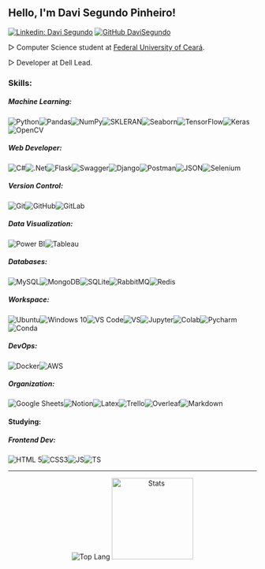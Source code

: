  ## Hello, I'm Davi Segundo Pinheiro! 

[![Linkedin: Davi Segundo](https://img.shields.io/badge/-DaviSegundo-blue?style=flat-square&logo=Linkedin&logoColor=white&link=https://www.linkedin.com/in/liviabelirocha/)](https://www.linkedin.com/in/davi-segundo-881401210)  [![GitHub DaviSegundo](https://img.shields.io/github/followers/DaviSegundo?label=follow&style=social)](https://github.com/DaviSegundo)

▷ Computer Science student at [Federal University of Ceará](https://cc.ufc.br).

▷ Developer at Dell Lead.

### Skills:

##### Machine Learning:
<img alt="Python" src="https://img.shields.io/badge/Python-FFD43B?style=for-the-badge&logo=python&logoColor=darkgreen"/><img alt="Pandas" src="https://img.shields.io/badge/pandas-%23150458.svg?style=for-the-badge&logo=pandas&logoColor=white" /><img alt="NumPy" src="https://img.shields.io/badge/numpy-%23013243.svg?style=for-the-badge&logo=numpy&logoColor=white" /><img alt="SKLERAN" src="https://img.shields.io/badge/scikit_learn-F7931E?style=for-the-badge&logo=scikit-learn&logoColor=white"/><img alt="Seaborn" src="https://img.shields.io/badge/Seaborn-0078D6?style=for-the-badge&logo=plotly&logoColor=white"><img alt="TensorFlow" src="https://img.shields.io/badge/TensorFlow-FF6F00?style=for-the-badge&logo=TensorFlow&logoColor=white"><img alt="Keras" src="https://img.shields.io/badge/Keras-D00000?style=for-the-badge&logo=Keras&logoColor=white"><img alt="OpenCV" src="https://img.shields.io/badge/OpenCV-27338e?style=for-the-badge&logo=OpenCV&logoColor=white"/>

##### Web Developer:
<img alt="C#" src="https://img.shields.io/badge/c%23-%23239120.svg?style=for-the-badge&logo=c-sharp&logoColor=white"/><img alt=".Net" src="https://img.shields.io/badge/.NET-5C2D91?style=for-the-badge&logo=.net&logoColor=white"/><img alt="Flask" src="https://img.shields.io/badge/flask-%23000.svg?style=for-the-badge&logo=flask&logoColor=white"/><img alt="Swagger" src="https://img.shields.io/badge/Swagger-85EA2D?style=for-the-badge&logo=Swagger&logoColor=white"/><img alt="Django" src="https://img.shields.io/badge/Django-092E20?style=for-the-badge&logo=django&logoColor=green"/><img alt="Postman" src="https://img.shields.io/badge/Postman-4B3263?style=for-the-badge&logo=postman&logoColor=red" /><img alt="JSON" src="https://img.shields.io/badge/json-5E5C5C?style=for-the-badge&logo=json&logoColor=white"/><img alt="Selenium" src="https://img.shields.io/badge/Selenium-43B02A?style=for-the-badge&logo=Selenium&logoColor=white"/>



##### Version Control:

<img alt="Git" src="https://img.shields.io/badge/git-%23F05033.svg?style=for-the-badge&logo=git&logoColor=white"/><img alt="GitHub" src="https://img.shields.io/badge/github-%23121011.svg?style=for-the-badge&logo=github&logoColor=white"/><img alt="GitLab" src="https://img.shields.io/badge/GitLab-330F63?style=for-the-badge&logo=gitlab&logoColor=white"/>

##### Data Visualization:

<img alt="Power BI" src="https://img.shields.io/badge/PowerBI-F2C811?style=for-the-badge&logo=Power%20BI&logoColor=black"/><img alt="Tableau" src="https://img.shields.io/badge/Tableau-E97627?style=for-the-badge&logo=Tableau&logoColor=white"/>


##### Databases:

<img alt="MySQL" src="https://img.shields.io/badge/mysql-%2300f.svg?style=for-the-badge&logo=mysql&logoColor=white"/><img alt="MongoDB" src ="https://img.shields.io/badge/MongoDB-white?style=for-the-badge&logo=mongodb&logoColor=4EA94B"/><img alt="SQLite" src ="https://img.shields.io/badge/SQLite-07405E?style=for-the-badge&logo=sqlite&logoColor=whitee"/><img alt="RabbitMQ" src ="https://img.shields.io/badge/rabbitmq-%23FF6600.svg?&style=for-the-badge&logo=rabbitmq&logoColor=white"/><img alt="Redis" src ="https://img.shields.io/badge/redis-%23DD0031.svg?&style=for-the-badge&logo=redis&logoColor=white"/>


##### Workspace:

<img alt="Ubuntu" src="https://img.shields.io/badge/Ubuntu-E95420?style=for-the-badge&logo=ubuntu&logoColor=white" /><img alt="Windows 10" src="https://img.shields.io/badge/Windows-D80022?style=for-the-badge&logo=windows&logoColor=white" /><img alt="VS Code" src="https://img.shields.io/badge/VS_Code-0078D4?style=for-the-badge&logo=visual%20studio%20code&logoColor=white" /><img alt="VS" src="https://img.shields.io/badge/Visual_Studio-5C2D91?style=for-the-badge&logo=visual%20studio&logoColor=white" /><img alt="Jupyter" src="https://img.shields.io/badge/Jupyter-%23F37626.svg?style=for-the-badge&logo=Jupyter&logoColor=white" /><img alt="Colab" src="https://img.shields.io/badge/Colab-F9AB00?style=for-the-badge&logo=googlecolab&color=525252" /><img alt="Pycharm" src="https://img.shields.io/badge/PyCharm-000000.svg?&style=for-the-badge&logo=PyCharm&logoColor=white" /><img alt="Conda" src="https://img.shields.io/badge/conda-342B029.svg?&style=for-the-badge&logo=anaconda&logoColor=white" />

##### DevOps:

<img alt="Docker" src="https://img.shields.io/badge/docker-%230db7ed.svg?style=for-the-badge&logo=docker&logoColor=white"/><img alt="AWS" src="https://img.shields.io/badge/Amazon AWS-{232F3E}?style=for-the-badge&logo=amazonaws&logoColor=white"/>

##### Organization:

<img alt="Google Sheets" src="https://img.shields.io/badge/Google%20Sheets-34A853?style=for-the-badge&logo=google-sheets&logoColor=white"/><img alt="Notion" src="https://img.shields.io/badge/Notion-000000?style=for-the-badge&logo=notion&logoColor=white"/><img alt="Latex" src="https://img.shields.io/badge/LaTeX-47A141?style=for-the-badge&logo=LaTeX&logoColor=white"/><img alt="Trello" src="https://img.shields.io/badge/Trello-0052CC?style=for-the-badge&logo=trello&logoColor=white"/><img alt="Overleaf" src="https://img.shields.io/badge/Overleaf-47A141?style=for-the-badge&logo=Overleaf&logoColor=white"/><img alt="Markdown" src="https://img.shields.io/badge/markdown-%23000000.svg?style=for-the-badge&logo=markdown&logoColor=white"/>



#### Studying:

##### Frontend Dev:
<img alt="HTML 5" src="https://img.shields.io/badge/HTML5-E34F26?style=for-the-badge&logo=html5&logoColor=white"/><img alt="CSS3" src="https://img.shields.io/badge/CSS3-1572B6?style=for-the-badge&logo=css3&logoColor=white"/><img alt="JS" src="https://img.shields.io/badge/JavaScript-323330?style=for-the-badge&logo=javascript&logoColor=F7DF1E"/><img alt="TS" src="https://img.shields.io/badge/TypeScript-007ACC?style=for-the-badge&logo=typescript&logoColor=white"/>

<hr>
<p align="center">
<img alt="Top Lang" src="https://github-readme-stats.vercel.app/api/top-langs/?username=DaviSegundo&layout=compact&theme=radical"> <img alt="Stats" src="https://github-readme-stats.vercel.app/api?username=DaviSegundo&show_icons=true&theme=radical" height="165">
</p>


